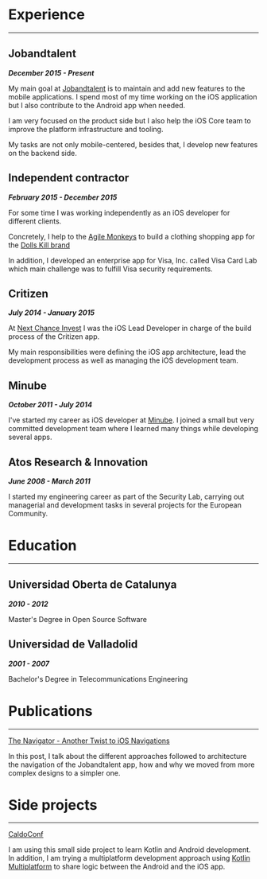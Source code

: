 # Experience

---

## Jobandtalent

_**December 2015 - Present**_

My main goal at [Jobandtalent](https://jobandtalent.com/) is to maintain and add new features to the mobile applications. I spend most of my time working on the iOS application but I also contribute to the Android app when needed.

I am very focused on the product side but I also help the iOS Core team to improve the platform infrastructure and tooling.

My tasks are not only mobile-centered, besides that, I develop new features on the backend side.

## Independent contractor

_**February 2015 - December 2015**_

For some time I was working independently as an iOS developer for different clients.

Concretely, I help to the [Agile Monkeys](https://www.theagilemonkeys.com/) to build a clothing shopping app for the [Dolls Kill brand](https://www.dollskill.com/)

In addition, I developed an enterprise app for Visa, Inc. called Visa Card Lab which main challenge was to fulfill Visa security requirements.

## Critizen

_**July 2014 - January 2015**_

At [Next Chance Invest](https://www.linkedin.com/company/nextchance-invest/about/) I was the iOS Lead Developer in charge of the build process of the Critizen app.

My main responsibilities were defining the iOS app architecture, lead the development process as well as managing the iOS development team.

## Minube

_**October 2011 - July 2014**_

I've started my career as iOS developer at [Minube](https://www.minube.com/). I joined a small but very committed development team where I learned many things while developing several apps.

## Atos Research & Innovation

_**June 2008 - March 2011**_

I started my engineering career as part of the Security Lab, carrying out managerial and development tasks in several projects for the European Community.

# Education

---

## Universidad Oberta de Catalunya

_**2010 - 2012**_

Master's Degree in Open Source Software

## Universidad de Valladolid

_**2001 - 2007**_

Bachelor's Degree in Telecommunications Engineering

# Publications

---

[The Navigator - Another Twist to iOS Navigations](https://jobandtalent.engineering/the-navigator-420b24fc57da?source=friends_link&sk=a0dbbedd3f087f0750a3cdc072e679d3)

In this post, I talk about the different approaches followed to architecture the navigation of the Jobandtalent app, how and why we moved from more complex designs to a simpler one.

# Side projects

---

[CaldoConf](https://github.com/caldofran/caldoconf-mobile)

I am using this small side project to learn Kotlin and Android development. In addition, I am trying a multiplatform development approach using [Kotlin Multiplatform](https://kotlinlang.org/lp/mobile/) to share logic between the Android and the iOS app.
